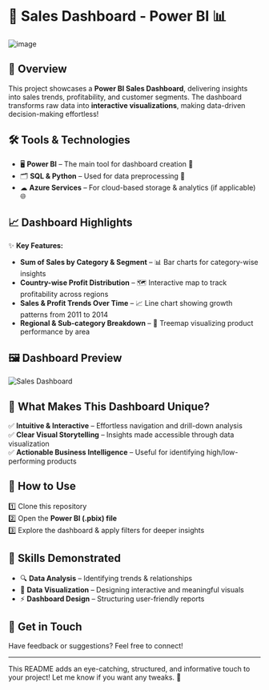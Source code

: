 # 🚀 **Sales Dashboard - Power BI** 📊
![image](https://github.com/user-attachments/assets/a8480445-4e21-4d60-857c-229e647d29dd)


## 🎯 **Overview**
This project showcases a **Power BI Sales Dashboard**, delivering insights into sales trends, profitability, and customer segments. The dashboard transforms raw data into **interactive visualizations**, making data-driven decision-making effortless! 

## 🛠 **Tools & Technologies**
- 🖥 **Power BI** – The main tool for dashboard creation 🎨
- 🗂 **SQL & Python** – Used for data preprocessing 🔄
- ☁ **Azure Services** – For cloud-based storage & analytics (if applicable) 🌐

## 📈 **Dashboard Highlights**
✨ **Key Features:**
- **Sum of Sales by Category & Segment** – 📊 Bar charts for category-wise insights
- **Country-wise Profit Distribution** – 🗺️ Interactive map to track profitability across regions
- **Sales & Profit Trends Over Time** – 📈 Line chart showing growth patterns from 2011 to 2014
- **Regional & Sub-category Breakdown** – 🏢 Treemap visualizing product performance by area

## 🖼️ **Dashboard Preview**
![Sales Dashboard](dashboard_image.png)  

## 🎨 **What Makes This Dashboard Unique?**
✅ **Intuitive & Interactive** – Effortless navigation and drill-down analysis  
✅ **Clear Visual Storytelling** – Insights made accessible through data visualization  
✅ **Actionable Business Intelligence** – Useful for identifying high/low-performing products  

## 🚀 **How to Use**
1️⃣ Clone this repository  
2️⃣ Open the **Power BI (.pbix) file**  
3️⃣ Explore the dashboard & apply filters for deeper insights  

## 🌟 **Skills Demonstrated**
- 🔍 **Data Analysis** – Identifying trends & relationships  
- 🎨 **Data Visualization** – Designing interactive and meaningful visuals  
- ⚡ **Dashboard Design** – Structuring user-friendly reports  

## 📩 **Get in Touch**
Have feedback or suggestions? Feel free to connect!  

---

This README adds an eye-catching, structured, and informative touch to your project! Let me know if you want any tweaks. 🎯

